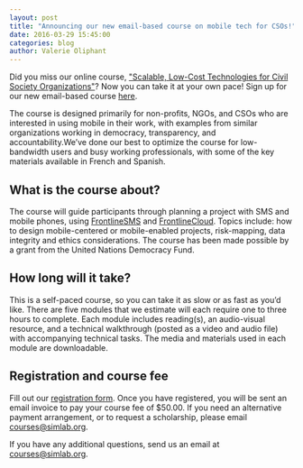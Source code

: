 ```yaml
---
layout: post
title: "Announcing our new email-based course on mobile tech for CSOs!"
date: 2016-03-29 15:45:00
categories: blog
author: Valerie Oliphant
---
```

Did you miss our online course, ["Scalable, Low-Cost Technologies for Civil Society Organizations"](http://simlab.org/blog,/announcements/2014/12/11/simlabs-mobile-technology-training/)? Now you can take it at your own pace! Sign up for our new email-based course [here](http://courses.simlab.org/sign-up/).

The course is designed primarily for non-profits, NGOs, and CSOs who are interested in using mobile in their work, with examples from similar organizations working in democracy, transparency, and accountability.We’ve done our best to optimize the course for low-bandwidth users and busy working professionals, with some of the key materials available in French and Spanish.

## What is the course about?  
The course will guide participants through planning a project with SMS and mobile phones, using [FrontlineSMS](http://www.frontlinesms.com/technologies/frontlinesms-overview/) and [FrontlineCloud](http://www.frontlinesms.com/technologies/frontlinecloud-overview/).  Topics include: how to design mobile-centered or mobile-enabled projects, risk-mapping, data integrity and ethics considerations. The course has been made possible by a grant from the United Nations Democracy Fund.

## How long will it take?
This is a self-paced course, so you can take it as slow or as fast as you’d like. There are five modules that we estimate will each require one to three hours to complete. Each module includes reading(s), an audio-visual resource, and a technical walkthrough (posted as a video and audio file) with accompanying technical tasks. The media and materials used in each module are downloadable.

## Registration and course fee
Fill out our [registration form](http://courses.frontlinesms.com/sign-up/). Once you have registered, you will be sent an email invoice to pay your course fee of $50.00.  If you need an alternative payment arrangement, or to request a scholarship, please email [courses@simlab.org](mailto:courses@simlab.org).

If you have any additional questions, send us an email at [courses@simlab.org](mailto:courses@simlab.org).
